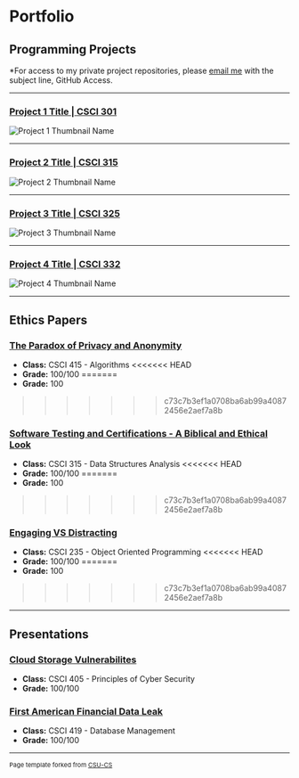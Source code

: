 Portfolio
=========

Programming Projects
--------------------

*For access to my private project repositories, please [email me](mailto:JRAndraszek@csustudent.net?subject=GitHub%20Access) with the subject line, GitHub Access.

---
### [Project 1 Title | CSCI 301](project1)

![Project 1 Thumbnail Name](images/dummy_thumbnail.jpg)

---
### [Project 2 Title | CSCI 315](project1)

![Project 2 Thumbnail Name](images/dummy_thumbnail.jpg)

---
### [Project 3 Title | CSCI 325](project1)

![Project 3 Thumbnail Name](images/dummy_thumbnail.jpg)

---
### [Project 4 Title | CSCI 332](project1)

![Project 4 Thumbnail Name](images/dummy_thumbnail.jpg)

---

Ethics Papers
-------------

### [The Paradox of Privacy and Anonymity](/Ethics%20Papers/The%20Paradox%20of%20Privacy%20and%20Anonymity%20Ethics%20Paper.docx)

-   **Class:**  CSCI 415 - Algorithms
<<<<<<< HEAD
-   **Grade:**  100/100
=======
-   **Grade:**  100
>>>>>>> c73c7b3ef1a0708ba6ab99a40872456e2aef7a8b

### [Software Testing and Certifications - A Biblical and Ethical Look](/Ethics%20Papers/Software%20Testing%20and%20Certifications%20-%20A%20Biblical%20and%20Ethical%20Look.docx)

-   **Class:**  CSCI 315 - Data Structures Analysis
<<<<<<< HEAD
-   **Grade:**  100/100
=======
-   **Grade:**  100
>>>>>>> c73c7b3ef1a0708ba6ab99a40872456e2aef7a8b

### [Engaging VS Distracting](/Ethics%20Papers/Engaging%20VS%20Distracting%20-%20Ethic%20Paper.docx)

-   **Class:**  CSCI 235 - Object Oriented Programming
<<<<<<< HEAD
-   **Grade:**  100/100
=======
-   **Grade:**  100
>>>>>>> c73c7b3ef1a0708ba6ab99a40872456e2aef7a8b

---

Presentations
-------------

### [Cloud Storage Vulnerabilites](/Presentations/Cloud%20Storage%20Vulnerabilites.pptx)

- **Class:**    CSCI 405 - Principles of Cyber Security
- **Grade:**    100/100


### [First American Financial Data Leak](/Presentations/First%20American%20Financial%20Data%20Leak.pptx)

- **Class:**    CSCI 419 - Database Management
- **Grade:**    100/100

---

<p style="font-size:11px">Page template forked from <a href="https://github.com/csu-cs/csci-portfolio">CSU-CS</a></p>
<!-- Remove above link if you don't want to attributive -->
